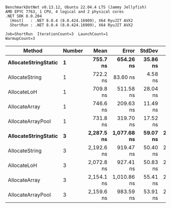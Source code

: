 ```

BenchmarkDotNet v0.13.12, Ubuntu 22.04.4 LTS (Jammy Jellyfish)
AMD EPYC 7763, 1 CPU, 4 logical and 2 physical cores
.NET SDK 8.0.204
  [Host]   : .NET 8.0.4 (8.0.424.16909), X64 RyuJIT AVX2
  ShortRun : .NET 8.0.4 (8.0.424.16909), X64 RyuJIT AVX2

Job=ShortRun  IterationCount=3  LaunchCount=1  
WarmupCount=3  

```
| Method               | Number | Mean       | Error       | StdDev   | Min        | Max        | Gen0   | Gen1   | Allocated |
|--------------------- |------- |-----------:|------------:|---------:|-----------:|-----------:|-------:|-------:|----------:|
| **AllocateStringStatic** | **1**      |   **755.7 ns** |   **654.26 ns** | **35.86 ns** |   **724.4 ns** |   **794.8 ns** | **0.0124** | **0.0114** |   **1.02 KB** |
| AllocateString       | 1      |   722.2 ns |    83.60 ns |  4.58 ns |   717.7 ns |   726.8 ns | 0.0124 | 0.0114 |   1.02 KB |
| AllocateLoH          | 1      |   709.8 ns |   511.58 ns | 28.04 ns |   686.5 ns |   740.9 ns | 0.0124 | 0.0114 |   1.02 KB |
| AllocateArray        | 1      |   746.6 ns |   209.63 ns | 11.49 ns |   737.1 ns |   759.4 ns | 0.0124 | 0.0114 |   1.02 KB |
| AllocateArrayPool    | 1      |   731.8 ns |   319.70 ns | 17.52 ns |   714.6 ns |   749.6 ns | 0.0124 | 0.0114 |   1.02 KB |
| **AllocateStringStatic** | **3**      | **2,287.5 ns** | **1,077.68 ns** | **59.07 ns** | **2,221.7 ns** | **2,335.9 ns** | **0.0343** | **0.0305** |   **3.07 KB** |
| AllocateString       | 3      | 2,192.6 ns |   919.47 ns | 50.40 ns | 2,138.6 ns | 2,238.4 ns | 0.0343 | 0.0305 |   3.07 KB |
| AllocateLoH          | 3      | 2,072.8 ns |   927.41 ns | 50.83 ns | 2,037.2 ns | 2,131.0 ns | 0.0343 | 0.0305 |   3.07 KB |
| AllocateArray        | 3      | 2,154.1 ns | 1,010.86 ns | 55.41 ns | 2,112.0 ns | 2,216.9 ns | 0.0343 | 0.0305 |   3.07 KB |
| AllocateArrayPool    | 3      | 2,159.6 ns |   983.59 ns | 53.91 ns | 2,125.0 ns | 2,221.7 ns | 0.0343 | 0.0305 |   3.07 KB |
